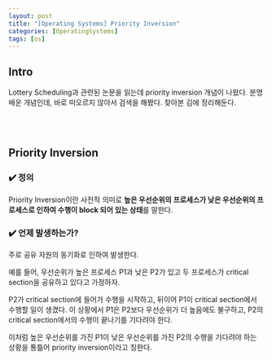 ```yaml
---
layout: post
title: "[Operating Systems] Priority Inversion"
categories: [OperatingSystems]
tags: [os]
---
```


## Intro
Lottery Scheduling과 관련된 논문을 읽는데 priority inversion 개념이 나왔다.
분명 배운 개념인데, 바로 떠오르지 않아서 검색을 해봤다. 찾아본 김에 정리해둔다.

<br><br>

## Priority Inversion
### ✔️ 정의
Priority Inversion이란 사전적 의미로 **높은 우선순위의 프로세스가 낮은 우선순위의 프로세스로 인하여 수행이 block 되어 있는 상태**를 말한다.

### ✔️ 언제 발생하는가?
주로 공유 자원의 동기화로 인하여 발생한다.

예를 들어, 우선순위가 높은 프로세스 P1과 낮은 P2가 있고 두 프로세스가 critical section을 공유하고 있다고 가정하자.

P2가 critical section에 들어가 수행을 시작하고, 뒤이어 P1이 critical section에서 수행할 일이 생겼다.
이 상황에서 P1은 P2보다 우선순위가 더 높음에도 불구하고, P2의 critical section에서의 수행이 끝나기를 기다려야 한다.

이처럼 높은 우선순위를 가진 P1이 낮은 우선순위를 가진 P2의 수행을 기다려야 하는 상황을 통틀어 priority inversion이라고 칭한다.
